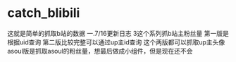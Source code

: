 # catch_blibili

这就是简单的抓取b站的数据
一.7/16更新日志
    3这个系列抓b站主粉丝量
    第一版是根据uid查询
    第二版比较完整可以通过up主id查询
    这个两版都可以抓取up主头像
    asoul版是抓取asoul的粉丝量，想最后做成小组件，但是现在还不会
